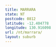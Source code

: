 ```yaml
---
title: MARRARA
state: NT
postcode: 0812
latitude: -12.404778
longitude: 130.916098
url: /nt/marrara/
layout: suburb
---
```

